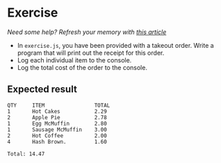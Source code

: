 # Exercise

_Need some help? Refresh your memory with [this article](https://www.freecodecamp.org/news/array-destructuring-in-es6-30e398f21d10/)_

- In `exercise.js`, you have been provided with a takeout order. Write a program that will print out the receipt for this order.
- Log each individual item to the console.
- Log the total cost of the order to the console.

## Expected result

```
QTY     ITEM                TOTAL
1       Hot Cakes           2.29
2       Apple Pie           2.78
1       Egg McMuffin        2.80
1       Sausage McMuffin    3.00
2       Hot Coffee          2.00
4       Hash Brown.         1.60

Total: 14.47
```
